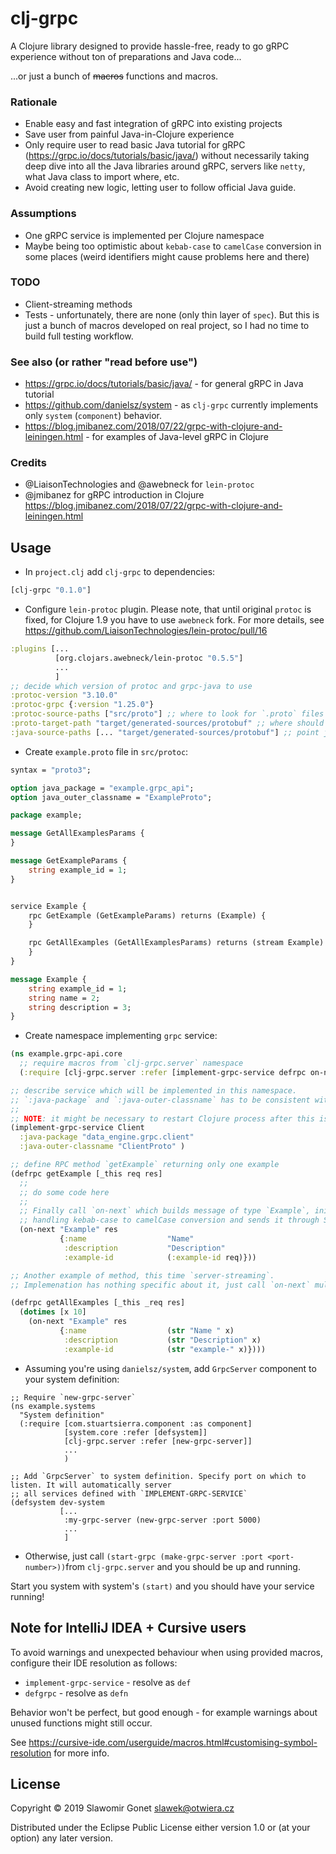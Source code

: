 # clj-grpc

A Clojure library designed to provide hassle-free, ready to go gRPC experience without ton of preparations and Java code...

...or just a bunch of ~~macros~~ functions and macros.

### Rationale

* Enable easy and fast integration of gRPC into existing projects
* Save user from painful Java-in-Clojure experience
* Only require user to read basic Java tutorial for gRPC (https://grpc.io/docs/tutorials/basic/java/) without necessarily
taking deep dive into all the Java libraries around gRPC, servers like `netty`, what Java class to import where, etc.
* Avoid creating new logic, letting user to follow official Java guide.

### Assumptions
* One gRPC service is implemented per Clojure namespace
* Maybe being too optimistic about `kebab-case` to `camelCase` conversion in some places (weird identifiers might cause 
problems here and there)

### TODO
* Client-streaming methods
* Tests - unfortunately, there are none (only thin layer of `spec`). But this is just a bunch of macros developed on real project, so I had no time to build
full testing workflow.

### See also (or rather "read before use")
* https://grpc.io/docs/tutorials/basic/java/ - for general gRPC in Java tutorial
* https://github.com/danielsz/system - as `clj-grpc` currently implements only `system` (`component`) behavior.
* https://blog.jmibanez.com/2018/07/22/grpc-with-clojure-and-leiningen.html - for examples of Java-level gRPC in Clojure

### Credits
* @LiaisonTechnologies and @awebneck for `lein-protoc`
* @jmibanez for gRPC introduction in Clojure https://blog.jmibanez.com/2018/07/22/grpc-with-clojure-and-leiningen.html

## Usage

* In `project.clj` add `clj-grpc` to dependencies:
```clojure
[clj-grpc "0.1.0"]
```

* Configure `lein-protoc` plugin. Please note, that until original `protoc` is fixed, for Clojure 1.9 you have to use 
`awebneck` fork. For more details, see https://github.com/LiaisonTechnologies/lein-protoc/pull/16
```clojure
:plugins [...
          [org.clojars.awebneck/lein-protoc "0.5.5"]
          ...
          ]
;; decide which version of protoc and grpc-java to use
:protoc-version "3.10.0"
:protoc-grpc {:version "1.25.0"}
:protoc-source-paths ["src/proto"] ;; where to look for `.proto` files
:proto-target-path "target/generated-sources/protobuf" ;; where should protoc put generated sources
:java-source-paths [... "target/generated-sources/protobuf"] ;; point java compiler to newly generated sources
```

* Create `example.proto` file in `src/protoc`:
```proto
syntax = "proto3";

option java_package = "example.grpc_api";
option java_outer_classname = "ExampleProto";

package example;

message GetAllExamplesParams {
}

message GetExampleParams {
    string example_id = 1;
}


service Example {
    rpc GetExample (GetExampleParams) returns (Example) {
    }

    rpc GetAllExamples (GetAllExamplesParams) returns (stream Example) {
    }
}

message Example {
    string example_id = 1;
    string name = 2;
    string description = 3;
}
```

* Create namespace implementing `grpc` service:
```clojure
(ns example.grpc-api.core
  ;; require macros from `clj-grpc.server` namespace
  (:require [clj-grpc.server :refer [implement-grpc-service defrpc on-next]]))

;; describe service which will be implemented in this namespace.
;; `:java-package` and `:java-outer-classname` has to be consistent with `proto` file
;;
;; NOTE: it might be necessary to restart Clojure process after this is defined so all the classes will be compiled
(implement-grpc-service Client
  :java-package "data_engine.grpc.client"
  :java-outer-classname "ClientProto" )

;; define RPC method `getExample` returning only one example
(defrpc getExample [_this req res]
  ;;
  ;; do some code here
  ;;
  ;; Finally call `on-next` which builds message of type `Example`, initializes it with provided map
  ;; handling kebab-case to camelCase conversion and sends it through StreamObserver `res`
  (on-next "Example" res
           {:name                  "Name"
            :description           "Description"
            :example-id            (:example-id req)}))

;; Another example of method, this time `server-streaming`.
;; Implemenation has nothing specific about it, just call `on-next` multiple times

(defrpc getAllExamples [_this _req res]
  (dotimes [x 10]
    (on-next "Example" res
           {:name                  (str "Name " x)
            :description           (str "Description" x)
            :example-id            (str "example-" x)})))
```

* Assuming you're using `danielsz/system`, add `GrpcServer` component to your system definition:
```
;; Require `new-grpc-server`
(ns example.systems
  "System definition"
  (:require [com.stuartsierra.component :as component]
            [system.core :refer [defsystem]]
            [clj-grpc.server :refer [new-grpc-server]]
            ...
            )

;; Add `GrpcServer` to system definition. Specify port on which to listen. It will automatically server 
;; all services defined with `IMPLEMENT-GRPC-SERVICE`
(defsystem dev-system
           [...
            :my-grpc-server (new-grpc-server :port 5000)
            ...
            ]
```

* Otherwise, just call `(start-grpc (make-grpc-server :port <port-number>))`from `clj-grpc.server` and you should be up and running.

Start you system with system's `(start)` and you should have your service running!



## Note for IntelliJ IDEA + Cursive users 
To avoid warnings and unexpected behaviour when using provided macros, configure their IDE resolution as follows:
* `implement-grpc-service` - resolve as `def`
* `defgrpc` - resolve as `defn`

Behavior won't be perfect, but good enough - for example warnings about unused functions might still occur.

See https://cursive-ide.com/userguide/macros.html#customising-symbol-resolution for more info.

## License

Copyright © 2019 Slawomir Gonet <slawek@otwiera.cz>

Distributed under the Eclipse Public License either version 1.0 or (at
your option) any later version.
